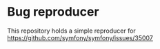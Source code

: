 # Bug reproducer

This repository holds a simple reproducer for https://github.com/symfony/symfony/issues/35007
